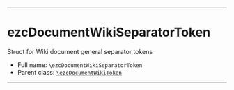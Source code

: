***

# ezcDocumentWikiSeparatorToken

Struct for Wiki document general separator tokens

* Full name: `\ezcDocumentWikiSeparatorToken`
* Parent class: [`\ezcDocumentWikiToken`](./ezcDocumentWikiToken.md)

***


